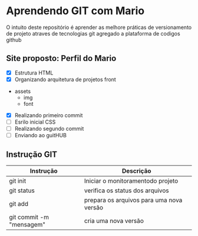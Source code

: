 # Aprendendo GIT com Mario 

O intuito deste repositório é aprender as melhore práticas de versionamento de projeto atraves de tecnologias git agregado a plataforma de codigos github

## Site proposto: Perfil do Mario

- [x] Estrutura HTML
- [x] Organizando arquitetura de projetos front
- assets
  - img
  - font
        
- [x] Realizando primeiro commit
- [ ] Esrilo inicial CSS
- [ ] Realizando segundo commit
- [ ] Enviando ao guitHUB

## Instrução GIT

| Instrução | Descrição |
| -|- |
|git init| Iniciar o monitoramentodo projeto|
|git status| verifica os status dos arquivos|
|git add| prepara os arquivos para uma nova versão|
|git commit -m "mensagem" |  cria uma nova versão|  
